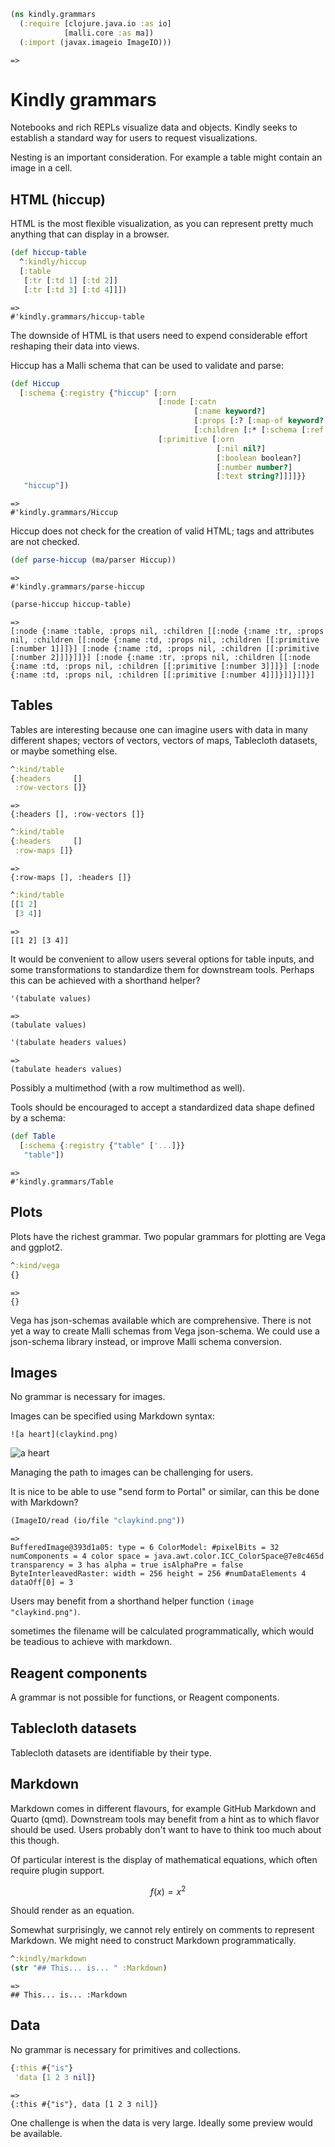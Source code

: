 ```clojure
(ns kindly.grammars
  (:require [clojure.java.io :as io]
            [malli.core :as ma])
  (:import (javax.imageio ImageIO)))
```
```
=>

```

# Kindly grammars

Notebooks and rich REPLs visualize data and objects.
Kindly seeks to establish a standard way for users to request visualizations.

Nesting is an important consideration.
For example a table might contain an image in a cell.

## HTML (hiccup)

HTML is the most flexible visualization,
as you can represent pretty much anything that can display in a browser.

```clojure
(def hiccup-table
  ^:kindly/hiccup
  [:table
   [:tr [:td 1] [:td 2]]
   [:tr [:td 3] [:td 4]]])
```
```
=>
#'kindly.grammars/hiccup-table
```

The downside of HTML is that users need to expend considerable effort reshaping their data into views.

Hiccup has a Malli schema that can be used to validate and parse:

```clojure
(def Hiccup
  [:schema {:registry {"hiccup" [:orn
                                 [:node [:catn
                                         [:name keyword?]
                                         [:props [:? [:map-of keyword? any?]]]
                                         [:children [:* [:schema [:ref "hiccup"]]]]]]
                                 [:primitive [:orn
                                              [:nil nil?]
                                              [:boolean boolean?]
                                              [:number number?]
                                              [:text string?]]]]}}
   "hiccup"])
```
```
=>
#'kindly.grammars/Hiccup
```

Hiccup does not check for the creation of valid HTML; tags and attributes are not checked.

```clojure
(def parse-hiccup (ma/parser Hiccup))
```
```
=>
#'kindly.grammars/parse-hiccup
```

```clojure
(parse-hiccup hiccup-table)
```
```
=>
[:node {:name :table, :props nil, :children [[:node {:name :tr, :props nil, :children [[:node {:name :td, :props nil, :children [[:primitive [:number 1]]]}] [:node {:name :td, :props nil, :children [[:primitive [:number 2]]]}]]}] [:node {:name :tr, :props nil, :children [[:node {:name :td, :props nil, :children [[:primitive [:number 3]]]}] [:node {:name :td, :props nil, :children [[:primitive [:number 4]]]}]]}]]}]
```

## Tables

Tables are interesting because one can imagine users with data in many different shapes;
vectors of vectors, vectors of maps, Tablecloth datasets, or maybe something else.

```clojure
^:kind/table
{:headers     []
 :row-vectors []}
```
```
=>
{:headers [], :row-vectors []}
```

```clojure
^:kind/table
{:headers     []
 :row-maps []}
```
```
=>
{:row-maps [], :headers []}
```

```clojure
^:kind/table
[[1 2]
 [3 4]]
```
```
=>
[[1 2] [3 4]]
```

It would be convenient to allow users several options for table inputs,
and some transformations to standardize them for downstream tools.
Perhaps this can be achieved with a shorthand helper?

```clojure
'(tabulate values)
```
```
=>
(tabulate values)
```

```clojure
'(tabulate headers values)
```
```
=>
(tabulate headers values)
```

Possibly a multimethod (with a row multimethod as well).

Tools should be encouraged to accept a standardized data shape defined by a schema:

```clojure
(def Table
  [:schema {:registry {"table" ['...]}}
   "table"])
```
```
=>
#'kindly.grammars/Table
```

## Plots

Plots have the richest grammar.
Two popular grammars for plotting are Vega and ggplot2.

```clojure
^:kind/vega
{}
```
```
=>
{}
```

Vega has json-schemas available which are comprehensive.
There is not yet a way to create Malli schemas from Vega json-schema.
We could use a json-schema library instead,
or improve Malli schema conversion.

## Images

No grammar is necessary for images.

Images can be specified using Markdown syntax:

    ![a heart](claykind.png)

![a heart](../../../claykind.png)

Managing the path to images can be challenging for users.

It is nice to be able to use "send form to Portal" or similar, can this be done with Markdown?

```clojure
(ImageIO/read (io/file "claykind.png"))
```
```
=>
BufferedImage@393d1a05: type = 6 ColorModel: #pixelBits = 32 numComponents = 4 color space = java.awt.color.ICC_ColorSpace@7e8c465d transparency = 3 has alpha = true isAlphaPre = false ByteInterleavedRaster: width = 256 height = 256 #numDataElements 4 dataOff[0] = 3
```

Users may benefit from a shorthand helper function `(image "claykind.png")`.

sometimes the filename will be calculated programmatically,
which would be teadious to achieve with markdown.

## Reagent components

A grammar is not possible for functions, or Reagent components.

## Tablecloth datasets

Tablecloth datasets are identifiable by their type.

## Markdown

Markdown comes in different flavours,
for example GitHub Markdown and Quarto (qmd).
Downstream tools may benefit from a hint as to which flavor should be used.
Users probably don't want to have to think too much about this though.

Of particular interest is the display of mathematical equations,
which often require plugin support.

$$ f(x) = x^2 $$

Should render as an equation.

Somewhat surprisingly, we cannot rely entirely on comments to represent Markdown.
We might need to construct Markdown programmatically.

```clojure
^:kindly/markdown
(str "## This... is... " :Markdown)
```
```
=>
## This... is... :Markdown
```

## Data

No grammar is necessary for primitives and collections.

```clojure
{:this #{"is"}
 'data [1 2 3 nil]}
```
```
=>
{:this #{"is"}, data [1 2 3 nil]}
```

One challenge is when the data is very large.
Ideally some preview would be available.
